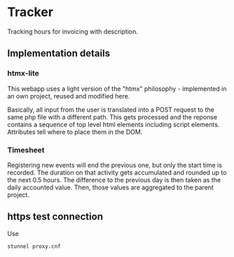 # Tracker
Tracking hours for invoicing with description.

## Implementation details

### htmx-lite

This webapp uses a light version of the "htmx" philosophy - implemented in an own project, reused and modified here.

Basically, all input from the user is translated into a POST request to the same php file with a different path. 
This gets processed and the reponse contains a sequence of top level html elements including script elements.
Attributes tell where to place them in the DOM.

### Timesheet

Registering new events will end the previous one, but only the start time is recorded.
The duration on that activity gets accumulated and rounded up to the next 0.5 hours. 
The difference to the previous day is then taken as the daily accounted value.
Then, those values are aggregated to the parent project.

## https test connection

Use
~~~SH
stunnel proxy.cnf
~~~